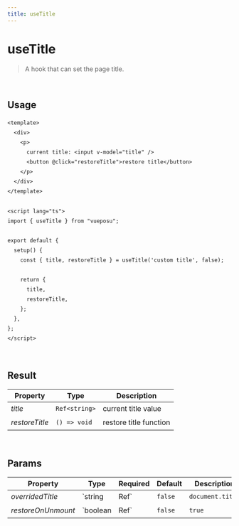 ```yaml
---
title: useTitle
---
```


# useTitle

> A hook that can set the page title.

<br />

## Usage

<script>
import UseTitleDemo from './.vitepress/components/UseTitleDemo.vue'

export default {
  components: {
    UseTitleDemo
  }
}
</script>
<UseTitleDemo />

```vue
<template>
  <div>
    <p>
      current title: <input v-model="title" />
      <button @click="restoreTitle">restore title</button>
    </p>
  </div>
</template>

<script lang="ts">
import { useTitle } from "vueposu";

export default {
  setup() {
    const { title, restoreTitle } = useTitle('custom title', false);

    return {
      title,
      restoreTitle,
    };
  },
};
</script>
```

<br />

<style>code { line-height: 1.85em; }</style>

## Result

| Property       | Type          | Description            |
| -------------- | ------------- | ---------------------- |
| _title_        | `Ref<string>` | current title value    |
| _restoreTitle_ | `() => void`  | restore title function |

<br />

## Params

| Property           | Type     | Required      | Default | Description      |
| ------------------ | -------- | ------------- | ------- | ---------------- |
| _overridedTitle_   | `string  | Ref<string>`  | `false` | `document.title` | set to override title value |
| _restoreOnUnmount_ | `boolean | Ref<boolean>` | `false` | `true`           | whether need restore the title on unmount |
